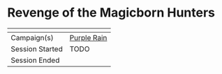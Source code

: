 # Revenge of the Magicborn Hunters

| []() | |
| --- | --- |
| Campaign(s) | [Purple Rain](../purple-rain.md) |
| Session Started | TODO |
| Session Ended | |
